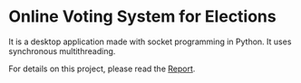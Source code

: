 # Online Voting System for Elections
 It is a desktop application made with socket programming in Python. It uses synchronous multithreading. 
 
 For details on this project, please read the <a href="https://github.com/skmirajulislam/Online-Voting-System/blob/master/ProjectReport.pdf">Report</a>.
